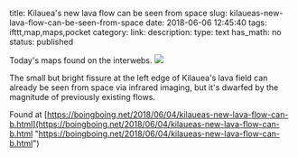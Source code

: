 title: Kilauea's new lava flow can be seen from space
slug: kilaueas-new-lava-flow-can-be-seen-from-space
date: 2018-06-06 12:45:40
tags: ifttt,map,maps,pocket
category: 
link: 
description: 
type: text
has_math: no
status: published

Today's maps found on the interwebs. ![](https://media.boingboing.net/wp-content/uploads/2018/05/kilauea-from-space.jpg)  
  

The small but bright fissure at the left edge of Kilauea's lava field can already be seen from space via infrared imaging, but it's dwarfed by the magnitude of previously existing flows.  
  

Found at [https://boingboing.net/2018/06/04/kilaueas-new-lava-flow-can-b.html](https://boingboing.net/2018/06/04/kilaueas-new-lava-flow-can-b.html "https://boingboing.net/2018/06/04/kilaueas-new-lava-flow-can-b.html")



